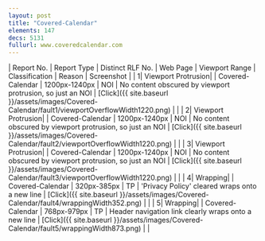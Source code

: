 ```yaml
---
layout: post
title: "Covered-Calendar"
elements: 147
decs: 5131
fullurl: www.coveredcalendar.com
---
```

| Report No. | Report Type | Distinct RLF No. | Web Page | Viewport Range | Classification | Reason | Screenshot |
| 1| Viewport Protrusion| | Covered-Calendar | 1200px-1240px | NOI | No content obscured by viewport protrusion, so just an NOI | [Click]({{ site.baseurl }}/assets/images/Covered-Calendar/fault1/viewportOverflowWidth1220.png) | |
| 2| Viewport Protrusion| | Covered-Calendar | 1200px-1240px | NOI | No content obscured by viewport protrusion, so just an NOI | [Click]({{ site.baseurl }}/assets/images/Covered-Calendar/fault2/viewportOverflowWidth1220.png) | |
| 3| Viewport Protrusion| | Covered-Calendar | 1200px-1240px | NOI | No content obscured by viewport protrusion, so just an NOI | [Click]({{ site.baseurl }}/assets/images/Covered-Calendar/fault3/viewportOverflowWidth1220.png) | |
| 4| Wrapping| | Covered-Calendar | 320px-385px | TP | 'Privacy Policy' cleared wraps onto a new line | [Click]({{ site.baseurl }}/assets/images/Covered-Calendar/fault4/wrappingWidth352.png) | |
| 5| Wrapping| | Covered-Calendar | 768px-979px | TP | Header navigation link clearly wraps onto a new line | [Click]({{ site.baseurl }}/assets/images/Covered-Calendar/fault5/wrappingWidth873.png) | |
